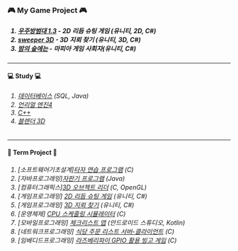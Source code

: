 
### 🎮 My Game Project 🎮
<h5><ol>
  <li> <a href="https://github.com/SE0NA/2DGameProject">우주방범대 1.3</a> - 2D 리듬 슈팅 게임 (유니티, 2D, C#)</li>
  <li> <a href="https://github.com/SE0NA/sweeper-3D">sweeper 3D</a> - 3D 지뢰 찾기 (유니티, 3D, C#)</li>
  <li> <a href="https://github.com/SE0NA/InTheWoods">밤의 숲에는</a> - 마피아 게임 사회자(유니티, C#)</li>
</ol></h5>
  
***

#### 💻 Study 💻
<h6><ol>
  <li> <a href="https://github.com/SE0NA/Practice_DB">데이터베이스</a> (SQL, Java)
  <li> <a href="https://github.com/SE0NA/Practice_UnrealEngine4">언리얼 엔진4</a>
  <li> <a href="https://github.com/SE0NA/Practice_Cpp">C++</a>
  <li> <a href="https://github.com/SE0NA/Practice_Blender">블렌더 3D</a> </li>
</ol></h6>

***

<h4>🏫 Term Project 🏫 </h3>
<h6><ol>
  <li> [소프트웨어기초설계]<a href="">타자 연습 프로그램</a> (C) </li>
  <li> [자바프로그래밍]<a href="">자판기 프로그램</a> (Java) </li>
  <li> [컴퓨터그래픽스]<a href="">3D 오브젝트 리더</a> (C, OpenGL)</li>
  <li> [게임프로그래밍] <a href="https://github.com/SE0NA/2DGameProject">2D 리듬 슈팅 게임</a> (유니티, C#) </li>
  <li> [게임프로그래밍] <a href="https://github.com/SE0NA/3DGameProject">3D 지뢰 찾기</a> (유니티, C#) </li>
  <li> [운영체제] <a href="https://github.com/SE0NA/CPU_Scheduling_Simulator">CPU 스케줄링 시뮬레이터</a> (C) </li>
  <li> [모바일프로그래밍] <a href="https://github.com/SE0NA/Android_Application">체크리스트 앱</a> (안드로이드 스튜디오, Kotlin) </li>
  <li> [네트워크프로그래밍] <a href="https://github.com/SE0NA/Restaurant_Order_Service">식당 주문 리스트 서버-클라이언트</a> (C) </li>
  <li> [임베디드프로그래밍] <a href="https://github.com/yeaji7681/Embedded_Software_TermProject">라즈베리파이 GPIO 활용 빙고 게임</a> (C)</li>
</ol></h6>

<!--
**SE0NA/SE0NA** is a ✨ _special_ ✨ repository because its `README.md` (this file) appears on your GitHub profile.

Here are some ideas to get you started:

- 🔭 I’m currently working on ...
- 🌱 I’m currently learning ...
- 👯 I’m looking to collaborate on ...
- 🤔 I’m looking for help with ...
- 💬 Ask me about ...
- 📫 How to reach me: ...
- 😄 Pronouns: ...
- ⚡ Fun fact: ...
-->
